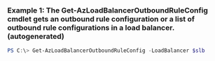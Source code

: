 ### Example 1: The Get-AzLoadBalancerOutboundRuleConfig cmdlet gets an outbound rule configuration or a list of outbound rule configurations in a load balancer. (autogenerated)
```powershell
PS C:\> Get-AzLoadBalancerOutboundRuleConfig -LoadBalancer $slb
```

